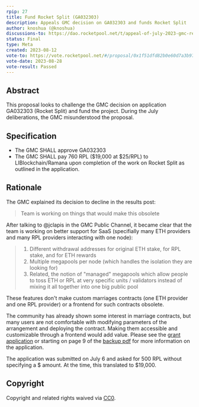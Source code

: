 ```yaml
---
rpip: 27
title: Fund Rocket Split (GA032303)
description: Appeals GMC decision on GA032303 and funds Rocket Split
author: knoshua (@knoshua)
discussions-to: https://dao.rocketpool.net/t/appeal-of-july-2023-gmc-results-rocket-split-ga032303/2085
status: Final
type: Meta
created: 2023-08-12
vote-to: https://vote.rocketpool.net/#/proposal/0x1f51dfd82b0e60d7a3b974c819f613ef035d35994293821b9b30db62872b1cc2
vote-date: 2023-08-28
vote-result: Passed
---
```



## Abstract
This proposal looks to challenge the GMC decision on application GA032303 (Rocket Split) and fund the project. During the July deliberations, the GMC misunderstood the proposal.

## Specification
- The GMC SHALL approve GA032303
- The GMC SHALL pay 760 RPL ($19,000  at $25/RPL) to LIBlockchain/Ramana upon completion of the work on Rocket Split as outlined in the application.

## Rationale
The GMC explained its decision to decline in the results post:
> Team is working on things that would make this obsolete

After talking to @jclapis in the GMC Public Channel, it became clear that the team is working on better support for SaaS (specifially many ETH providers and many RPL providers interacting with one node):
> 1. Different withdrawal addresses for original ETH stake, for RPL stake, and for ETH rewards
> 2. Multiple megapools per node (which handles the isolation they are looking for)
> 3. Related, the notion of "managed" megapools which allow people to toss ETH or RPL at very specific units / validators instead of mixing it all together into one big public pool

These features don't make custom marriages contracts (one ETH provider and one RPL provider) or a frontend for such contracts obsolete.

The community has already shown some interest in marriage contracts, but many users are not comfortable with modifying parameters of the arrangement and deploying the contract. Making them accessible and customizable through a frontend would add value. Please see the [grant application](https://dao.rocketpool.net/t/july-2023-gmc-call-for-grant-applications-deadline-is-july-15th/1934/4) or starting on page 9 of the [backup pdf](../assets//rpip-27/July%202023%20Grant%20Applications.pdf) for more information on the application.

The application was submitted on July 6 and asked for 500 RPL without specifying a $ amount. At the time, this translated to $19,000.

## Copyright
Copyright and related rights waived via [CC0](https://creativecommons.org/publicdomain/zero/1.0/).
